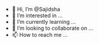 - 👋 Hi, I’m @Sajidsha
- 👀 I’m interested in ...
- 🌱 I’m currently learning ...
- 💞️ I’m looking to collaborate on ...
- 📫 How to reach me ...

<!---
Sajidsha/Sajidsha is a ✨ special ✨ repository because its `README.md` (this file) appears on your GitHub profile.
You can click the Preview link to take a look at your changes.
--->
